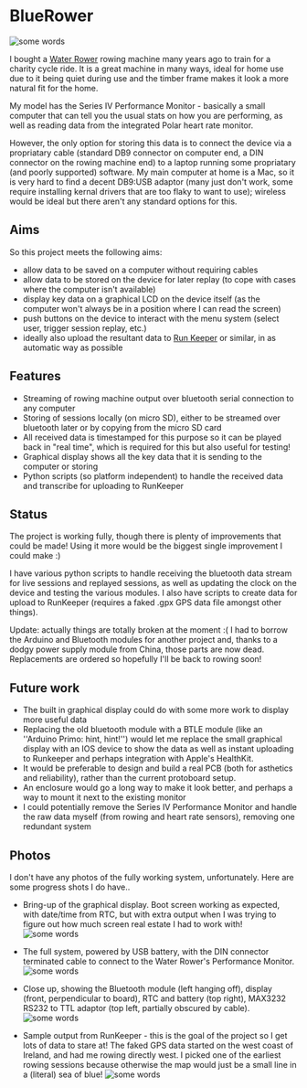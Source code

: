 # BlueRower
![some words](https://raw.githubusercontent.com/stoduk/BlueRower/master/waterrower.jpeg)

I bought a [Water Rower](http://www.waterrower.com]) rowing machine many years ago to train for a charity cycle ride.  It is a great machine in many ways, ideal for home use due to it being quiet during use and the timber frame makes it look a more natural fit for the home.

My model has the Series IV Performance Monitor - basically a small computer that can tell you the usual stats on how you are performing, as well as reading data from the integrated Polar heart rate monitor.  

However, the only option for storing this data is to connect the device via a propriatary cable (standard DB9 connector on computer end, a DIN connector on the rowing machine end) to a laptop running some propriatary (and poorly supported) software.  My main computer at home is a Mac, so it is very hard to find a decent DB9:USB adaptor (many just don't work, some require installing kernal drivers that are too flaky to want to use); wireless would be ideal but there aren't any standard options for this.

## Aims
So this project meets the following aims:
* allow data to be saved on a computer without requiring cables
* allow data to be stored on the device for later replay (to cope with cases where the computer isn't available)
* display key data on a graphical LCD on the device itself (as the computer won't always be in a position where I can read the screen)
* push buttons on the device to interact with the menu system (select user, trigger session replay, etc.)
* ideally also upload the resultant data to [Run Keeper](http://www.runkeeper.com) or similar, in as automatic way as possible

## Features
* Streaming of rowing machine output over bluetooth serial connection to any computer
* Storing of sessions locally (on micro SD), either to be streamed over bluetooth later or by copying from the micro SD card
 * All received data is timestamped for this purpose so it can be played back in "real time", which is required for this but also useful for testing!
* Graphical display shows all the key data that it is sending to the computer or storing
* Python scripts (so platform independent) to handle the received data and transcribe for uploading to RunKeeper

## Status
The project is working fully, though there is plenty of improvements that could be made!  Using it more would be the biggest single improvement I could make :)

I have various python scripts to handle receiving the bluetooth data stream for live sessions and replayed sessions, as well as updating the clock on the device and testing the various modules.  I also have scripts to create data for upload to RunKeeper (requires a faked .gpx GPS data file amongst other things).

Update: actually things are totally broken at the moment :(  I had to borrow the Arduino and Bluetooth modules for another project and, thanks to a dodgy power supply module from China, those parts are now dead.  Replacements are ordered so hopefully I'll be back to rowing soon!
## Future work
* The built in graphical display could do with some more work to display more useful data
* Replacing the old bluetooth module with a BTLE module (like an ''Arduino Primo: hint, hint!'') would let me replace the small graphical display with an IOS device to show the data as well as instant uploading to Runkeeper and perhaps integration with Apple's HealthKit.
* It would be preferable to design and build a real PCB (both for asthetics and reliability), rather than the current protoboard setup.
* An enclosure would go a long way to make it look better, and perhaps a way to mount it next to the existing monitor
* I could potentially remove the Series IV Performance Monitor and handle the raw data myself (from rowing and heart rate sensors), removing one redundant system

## Photos
I don't have any photos of the fully working system, unfortunately.  Here are some progress shots I do have..

* Bring-up of the graphical display.  Boot screen working as expected, with date/time from RTC, but with extra output when I was trying to figure out how much screen real estate I had to work with!
![some words](https://raw.githubusercontent.com/stoduk/BlueRower/master/IMG_1766.JPG)

* The full system, powered by USB battery, with the DIN connector terminated cable to connect to the Water Rower's Performance Monitor.
![some words](https://raw.githubusercontent.com/stoduk/BlueRower/master/IMG_3628.JPG)

* Close up, showing the Bluetooth module (left hanging off), display (front, perpendicular to board), RTC and battery (top right), MAX3232 RS232 to TTL adaptor (top left, partially obscured by cable).
![some words](https://raw.githubusercontent.com/stoduk/BlueRower/master/IMG_3630.JPG)

* Sample output from RunKeeper - this is the goal of the project so I get lots of data to stare at!  The faked GPS data started on the west coast of Ireland, and had me rowing directly west.  I picked one of the earliest rowing sessions because otherwise the map would just be a small line in a (literal) sea of blue!
![some words](https://raw.githubusercontent.com/stoduk/BlueRower/master/Screenshot%202016-08-31%2011.27.21.png)
